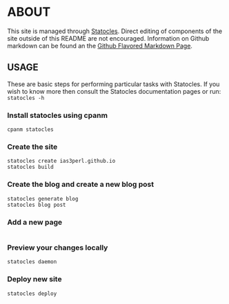 # ABOUT

This site is managed through [Statocles](https://metacpan.org/pod/Statocles). Direct editing of components of the site outside of this README are not encouraged. Information on Github markdown can be found an the [Github Flavored Markdown Page](https://help.github.com/articles/github-flavored-markdown/).

## USAGE

These are basic steps for performing particular tasks with Statocles. If you wish to know more then consult the Statocles documentation pages or run: ```statocles -h```

### Install statocles using cpanm
```
cpanm statocles
```

### Create the site

```
statocles create ias3perl.github.io
statocles build
```

### Create the blog and create a new blog post

```
statocles generate blog
statocles blog post 
```

### Add a new page
```
```

### Preview your changes locally
```
statocles daemon
```

### Deploy new site
```
statocles deploy
```
